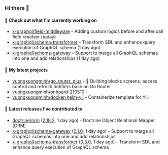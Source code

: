 ### Hi there 👋

#### 👷 Check out what I'm currently working on

- [x-graphql/field-middleware](https://github.com/x-graphql/field-middleware) - Adding custom logics before and after call field resolver (today)
- [x-graphql/schema-transformer](https://github.com/x-graphql/schema-transformer) - Transform SDL and enhance query execution of GraphQL schema (1 day ago)
- [x-graphql/schema-gateway](https://github.com/x-graphql/schema-gateway) - Support to merge all GraphQL schemas into one and add relationships (1 day ago)

#### 🌱 My latest projects

- [vuongxuongminh/go_router_plus](https://github.com/vuongxuongminh/go_router_plus) - :office: Building blocks screens, access control and refresh notifiers base on Go Router
- [vuongxuongminh/onboard-210510](https://github.com/vuongxuongminh/onboard-210510) - 
- [vuongxuongminh/docker-helm-yii](https://github.com/vuongxuongminh/docker-helm-yii) - Containerize template for Yii.

#### 🔭 Latest releases I've contributed to

- [doctrine/orm](https://github.com/doctrine/orm) ([2.19.2](https://github.com/doctrine/orm/releases/tag/2.19.2), 1 day ago) - Doctrine Object Relational Mapper (ORM)
- [x-graphql/schema-gateway](https://github.com/x-graphql/schema-gateway) ([0.1.0](https://github.com/x-graphql/schema-gateway/releases/tag/0.1.0), 1 day ago) - Support to merge all GraphQL schemas into one and add relationships
- [x-graphql/schema-transformer](https://github.com/x-graphql/schema-transformer) ([0.3.0](https://github.com/x-graphql/schema-transformer/releases/tag/0.3.0), 1 day ago) - Transform SDL and enhance query execution of GraphQL schema
